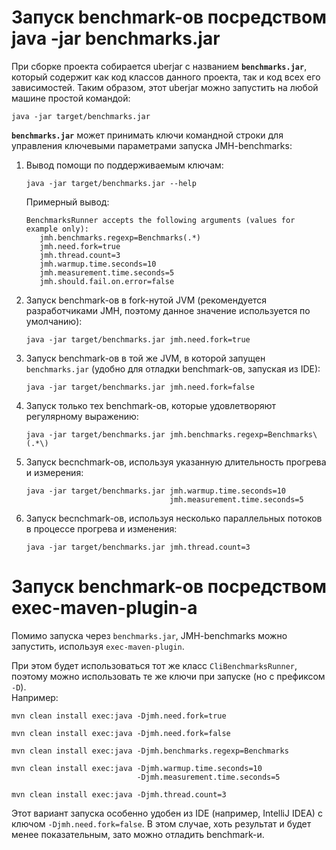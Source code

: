 
# Запуск benchmark-ов посредством java -jar benchmarks.jar

При сборке проекта собирается uberjar с названием **`benchmarks.jar`**, который содержит как код классов данного
проекта, так и код всех его зависимостей.
Таким образом, этот uberjar можно запустить на любой машине простой командой:
```
java -jar target/benchmarks.jar
```
**`benchmarks.jar`** может принимать ключи командной строки для управления ключевыми параметрами запуска JMH-benchmarks:

1. Вывод помощи по поддерживаемым ключам:
   ```
   java -jar target/benchmarks.jar --help
   ```
   Примерный вывод:
   ```   
   BenchmarksRunner accepts the following arguments (values for example only):
      jmh.benchmarks.regexp=Benchmarks(.*)
      jmh.need.fork=true
      jmh.thread.count=3
      jmh.warmup.time.seconds=10
      jmh.measurement.time.seconds=5
      jmh.should.fail.on.error=false
   ```
2. Запуск benchmark-ов в fork-нутой JVM (рекомендуется разработчиками JMH, поэтому данное значение используется по умолчанию):
   ```
   java -jar target/benchmarks.jar jmh.need.fork=true
   ```
3. Запуск benchmark-ов в той же JVM, в которой запущен `benchmarks.jar` (удобно для отладки benchmark-ов, запуская из IDE):
   ```
   java -jar target/benchmarks.jar jmh.need.fork=false
   ```
4. Запуск только тех benchmark-ов, которые удовлетворяют регулярному выражению:
   ```
   java -jar target/benchmarks.jar jmh.benchmarks.regexp=Benchmarks\(.*\)
   ```
5. Запуск becnchmark-ов, используя указанную длительность прогрева и измерения:
   ```
   java -jar target/benchmarks.jar jmh.warmup.time.seconds=10
                                   jmh.measurement.time.seconds=5
   ```
5. Запуск becnchmark-ов, используя несколько параллельных потоков в процессе прогрева и изменения:
   ```
   java -jar target/benchmarks.jar jmh.thread.count=3
   ```

# Запуск benchmark-ов посредством exec-maven-plugin-а

Помимо запуска через `benchmarks.jar`, JMH-benchmarks можно запустить, используя `exec-maven-plugin`.

При этом будет использоваться тот же класс `CliBenchmarksRunner`, поэтому можно использовать те же ключи при запуске (но с префиксом `-D`).<br/>
Например:  

```
mvn clean install exec:java -Djmh.need.fork=true

mvn clean install exec:java -Djmh.need.fork=false

mvn clean install exec:java -Djmh.benchmarks.regexp=Benchmarks

mvn clean install exec:java -Djmh.warmup.time.seconds=10
                            -Djmh.measurement.time.seconds=5

mvn clean install exec:java -Djmh.thread.count=3
```

Этот вариант запуска особенно удобен из IDE (например, IntelliJ IDEA) с ключом `-Djmh.need.fork=false`.
В этом случае, хоть результат и будет менее показательным, зато можно отладить benchmark-и.